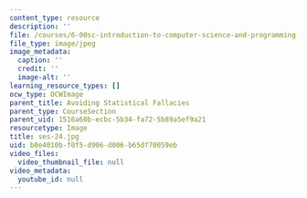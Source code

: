 ```yaml
---
content_type: resource
description: ''
file: /courses/6-00sc-introduction-to-computer-science-and-programming-spring-2011/b0e4010bf0f5d906d006b65df70059eb_ses-24.jpg
file_type: image/jpeg
image_metadata:
  caption: ''
  credit: ''
  image-alt: ''
learning_resource_types: []
ocw_type: OCWImage
parent_title: Avoiding Statistical Fallacies
parent_type: CourseSection
parent_uid: 1516a60b-ecbc-5b34-fa72-5b89a5ef9a21
resourcetype: Image
title: ses-24.jpg
uid: b0e4010b-f0f5-d906-d006-b65df70059eb
video_files:
  video_thumbnail_file: null
video_metadata:
  youtube_id: null
---
```

